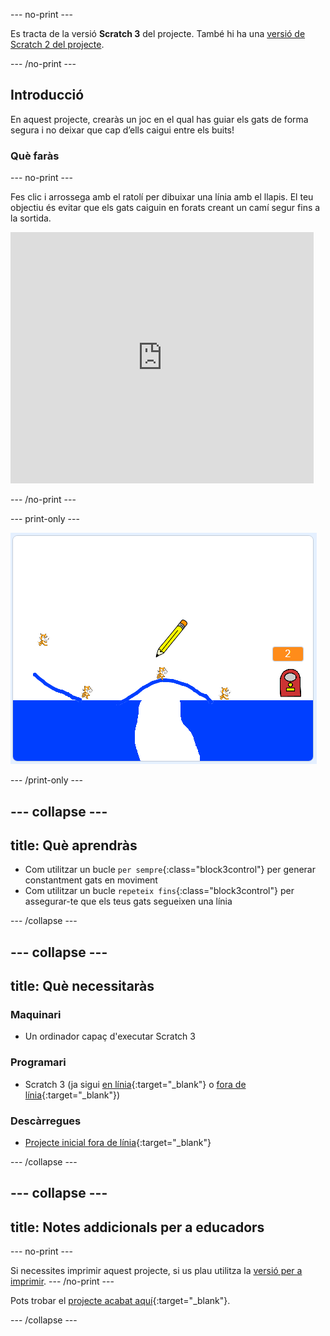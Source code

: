 --- no-print ---

Es tracta de la versió **Scratch 3** del projecte. També hi ha una [versió de Scratch 2 del projecte](https://projects.raspberrypi.org/ca-ES/projects/cats-scratch2).

--- /no-print ---

## Introducció

En aquest projecte, crearàs un joc en el qual has guiar els gats de forma segura i no deixar que cap d’ells caigui entre els buits!

### Què faràs

--- no-print ---

Fes clic i arrossega amb el ratolí per dibuixar una línia amb el llapis. El teu objectiu és evitar que els gats caiguin en forats creant un camí segur fins a la sortida.

<div class="scratch-preview">
  <iframe allowtransparency="true" width="485" height="402" src="https://scratch.mit.edu/projects/embed/382961367/?autostart=false" frameborder="0" scrolling="no"></iframe>
</div>

--- /no-print ---

--- print-only ---

![Gats acabats](images/cats-finished.png)

--- /print-only ---

--- collapse ---
---
title: Què aprendràs
---

+ Com utilitzar un bucle `per sempre`{:class="block3control"} per generar constantment gats en moviment
+ Com utilitzar un bucle `repeteix fins`{:class="block3control"} per assegurar-te que els teus gats segueixen una línia

--- /collapse ---

--- collapse ---
---
title: Què necessitaràs
---

### Maquinari

+ Un ordinador capaç d'executar Scratch 3

### Programari

+ Scratch 3 (ja sigui [en línia](http://rpf.io/scratchon){:target="_blank"} o [fora de línia](http://rpf.io/scratchoff){:target="_blank"})

### Descàrregues

+ [Projecte inicial fora de línia](http://rpf.io/p/ca-ES/cats-go){:target="_blank"}

--- /collapse ---

--- collapse ---
---
title: Notes addicionals per a educadors
---

--- no-print ---

Si necessites imprimir aquest projecte, si us plau utilitza la [versió per a imprimir](https://projects.raspberrypi.org/ca-ES/projects/cats/print). 
--- /no-print ---

Pots trobar el [projecte acabat aquí](http://rpf.io/p/ca-ES/cats-get){:target="_blank"}.

--- /collapse ---